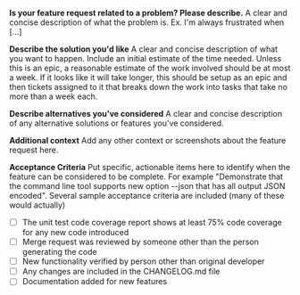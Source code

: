 **Is your feature request related to a problem? Please describe.**
A clear and concise description of what the problem is. Ex. I'm always frustrated when [...]

**Describe the solution you'd like**
A clear and concise description of what you want to happen. Include an initial estimate of the time needed. Unless this is an epic, a reasonable estimate of the work involved should be at most a week. If it looks like it will take longer, this should be setup as an epic and then tickets assigned to it that breaks down the work into tasks that take no more than a week each.

**Describe alternatives you've considered**
A clear and concise description of any alternative solutions or features you've considered.

**Additional context**
Add any other context or screenshots about the feature request here.

**Acceptance Criteria**
Put specific, actionable items here to identify when the feature can be considered to be complete. For example "Demonstrate that the command line tool supports new option --json that has all output JSON encoded". Several sample acceptance criteria are included (many of these would actually)

- [ ] The unit test code coverage report shows at least 75% code coverage for any new code introduced
- [ ] Merge request was reviewed by someone other than the person generating the code
- [ ] New functionality verified by person other than original developer
- [ ] Any changes are included in the CHANGELOG.md file
- [ ] Documentation added for new features
